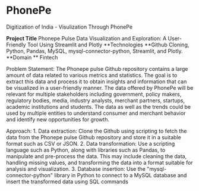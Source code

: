 # PhonePe
Digitization of India - Visulization Through PhonePe

**Project Title**	Phonepe Pulse Data Visualization and Exploration: A User-Friendly Tool Using Streamlit and Plotly
**Technologies	**Github Cloning, Python, Pandas, MySQL, mysql-connector-python, Streamlit, and Plotly.
**Domain	** Fintech


Problem Statement: The Phonepe pulse Github repository contains a large amount of data related to various metrics and statistics. The goal is to extract this data and process it to obtain insights and information that can be visualized in a user-friendly manner.
The data offered by PhonePe will be relevant for multiple stakeholders including government, policy makers, regulatory bodies, media, industry analysts, merchant partners, startups, academic institutions and students. The data as well as the trends could be used by multiple entities to understand consumer and merchant behavior and identify new opportunities for growth.

Approach: 1. Data extraction: Clone the Github using scripting to fetch the data from the Phonepe pulse Github repository and store it in a suitable format such as CSV or JSON. 
2. Data transformation: Use a scripting language such as Python, along with libraries such as Pandas, to manipulate and pre-process the data. This may include cleaning the data, handling missing values, and transforming the data into a format suitable for analysis and visualization. 
3. Database insertion: Use the "mysql-connector-python" library in Python to connect to a MySQL database and insert the transformed data using SQL commands


